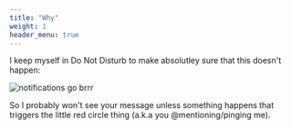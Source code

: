 ```yaml
---
title: "Why"
weight: 1
header_menu: true
---
```


I keep myself in Do Not Disturb to make absolutley sure that this doesn't happen:

![notifications go brrr](https://c.tenor.com/zpm2K9iRsLYAAAAd/discord-spam.gif)

So I probably won't see your message unless something happens that triggers the little red circle thing (a.k.a you @mentioning/pinging me).